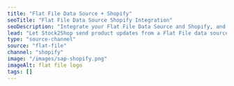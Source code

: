 ```yaml
---
title: "Flat File Data Source + Shopify"
seoTitle: "Flat File Data Source Shopify Integration"
seoDescription: "Integrate your Flat File Data Source and Shopify, and you'll be able to streamline your workflow, simplify the ordering process and save time - and money. Find out more about how a source_name Shopify Integration can help your business."
lead: "Let Stock2Shop send product updates from a Flat File data source to Shopify. In addition, online orders can be dropped off at an FTP location specified by you and trigger an instruction to your warehouse to fulfill. Here’s how we can help you streamline your workflow."
type: "source-channel"
source: "flat-file"
channel: "shopify"
image: "/images/sap-shopify.png"
imageAlt: flat file logo
tags: []
---
```

    